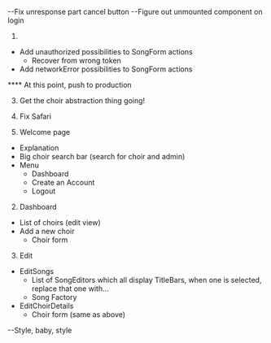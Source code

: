 --Fix unresponse part cancel button
--Figure out unmounted component on login

1. 
  - Add unauthorized possibilities to SongForm actions
    * Recover from wrong token
  - Add networkError possibilities to SongForm actions

**** At this point, push to production

3. Get the choir abstraction thing going!

4. Fix Safari




1. Welcome page

* Explanation
* Big choir search bar (search for choir and admin)
* Menu
  - Dashboard
  - Create an Account
  - Logout

2. Dashboard

* List of choirs (edit view)
* Add a new choir
  - Choir form

3. Edit 

* EditSongs
  - List of SongEditors which all display TitleBars, when one is selected, replace that one with...
  - Song Factory
* EditChoirDetails
  - Choir form (same as above)


--Style, baby, style